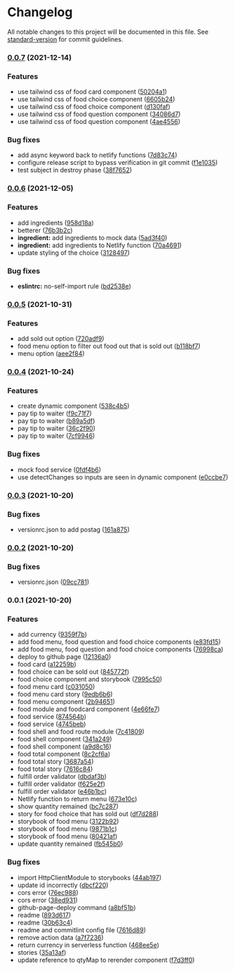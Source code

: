 # Changelog

All notable changes to this project will be documented in this file. See [standard-version](https://github.com/conventional-changelog/standard-version) for commit guidelines.

### [0.0.7](https://github.com/railsstudent/ng-spanish-menu/compare/0.0.6...0.0.7) (2021-12-14)


### Features

* use tailwind css of food card component ([50204a1](https://github.com/railsstudent/ng-spanish-menu/commit/50204a1f6c400866e664a77bb569fede98588641))
* use tailwind css of food choice component ([6605b24](https://github.com/railsstudent/ng-spanish-menu/commit/6605b249315c592dc5e1c25109ed3e0fce4937e2))
* use tailwind css of food choice component ([d130faf](https://github.com/railsstudent/ng-spanish-menu/commit/d130fafacaea85b269c597ed9466c704cbb65a6f))
* use tailwind css of food question component ([34086d7](https://github.com/railsstudent/ng-spanish-menu/commit/34086d7e75bc9725014a61b6731b82e80b40e4c1))
* use tailwind css of food question component ([4ae4556](https://github.com/railsstudent/ng-spanish-menu/commit/4ae4556fcb734f98cd98fb64e66c32464dc78f03))


### Bug fixes

* add async keyword back to netlify functions ([7d83c74](https://github.com/railsstudent/ng-spanish-menu/commit/7d83c74b797c00ca5cb06b83969c26fa7258f644))
* configure release script to bypass verification in git commit ([f1e1035](https://github.com/railsstudent/ng-spanish-menu/commit/f1e10353857e4e3bef2e1019d3df5efd330ec201))
* test subject in destroy phase ([38f7652](https://github.com/railsstudent/ng-spanish-menu/commit/38f7652db9c0db026b74d8beffccd9c83d23c7cf))

### [0.0.6](https://github.com/railsstudent/ng-spanish-menu/compare/0.0.5...0.0.6) (2021-12-05)

### Features

- add ingredients ([958d18a](https://github.com/railsstudent/ng-spanish-menu/commit/958d18a492bd46273c82b1e4237b3b84fc26b356))
- betterer ([76b3b2c](https://github.com/railsstudent/ng-spanish-menu/commit/76b3b2c9363a83f2ff62c0fafc8597b84e1ebc07))
- **ingredient:** add ingredients to mock data ([5ad3f40](https://github.com/railsstudent/ng-spanish-menu/commit/5ad3f4010aa46043843f5213104f8e0be140edc4))
- **ingredient:** add ingredients to Netlify function ([70a4691](https://github.com/railsstudent/ng-spanish-menu/commit/70a4691e92cba38d68b6d7b1f6f79eec4c24225f))
- update styling of the choice ([3128497](https://github.com/railsstudent/ng-spanish-menu/commit/3128497c81b9468a1ebbbdd5ea6c4db136bef0e8))

### Bug fixes

- **eslintrc:** no-self-import rule ([bd2538e](https://github.com/railsstudent/ng-spanish-menu/commit/bd2538e65384b853e1dd661f2acd28ecd885dee6))

### [0.0.5](https://github.com/railsstudent/ng-spanish-menu/compare/0.0.4...0.0.5) (2021-10-31)

### Features

- add sold out option ([720adf9](https://github.com/railsstudent/ng-spanish-menu/commit/720adf900652720936317f5079c461b92446f649))
- food menu option to filter out food out that is sold out ([b118bf7](https://github.com/railsstudent/ng-spanish-menu/commit/b118bf736982868024f9040d961854c7b68b47cd))
- menu option ([aee2f84](https://github.com/railsstudent/ng-spanish-menu/commit/aee2f849cc29f8047e60645d13175371bff203bf))

### [0.0.4](https://github.com/railsstudent/ng-spanish-menu/compare/0.0.3...0.0.4) (2021-10-24)

### Features

- create dynamic component ([538c4b5](https://github.com/railsstudent/ng-spanish-menu/commit/538c4b55b9791c708ec0501bf569e3c9690359ff))
- pay tip to waiter ([f9c71f7](https://github.com/railsstudent/ng-spanish-menu/commit/f9c71f7cfb9e0f19e6cbedb2884999580f50e46b))
- pay tip to waiter ([b89a5df](https://github.com/railsstudent/ng-spanish-menu/commit/b89a5dfb35428da3840b5d41c9f46a7d39d4cbb5))
- pay tip to waiter ([36c2f90](https://github.com/railsstudent/ng-spanish-menu/commit/36c2f90d467ca49162cf8cf3574c7bbee5c863da))
- pay tip to waiter ([7cf9946](https://github.com/railsstudent/ng-spanish-menu/commit/7cf9946b957a78f239ade4a506e9ef51e348450f))

### Bug fixes

- mock food service ([0fdf4b6](https://github.com/railsstudent/ng-spanish-menu/commit/0fdf4b6f63c8573d887f981438f0ff18a0d1e763))
- use detectChanges so inputs are seen in dynamic component ([e0ccbe7](https://github.com/railsstudent/ng-spanish-menu/commit/e0ccbe7ac5b127a7a1b86d38bd4281fe50af6750))

### [0.0.3](https://github.com/railsstudent/ng-spanish-menu/compare/0.0.2...0.0.3) (2021-10-20)

### Bug fixes

- versionrc.json to add postag ([161a875](https://github.com/railsstudent/ng-spanish-menu/commit/161a8759b269c2de74a906623d312d77afb0615c))

### [0.0.2](https://github.com/railsstudent/ng-spanish-menu/compare/0.0.1...0.0.2) (2021-10-20)

### Bug fixes

- versionrc.json ([09cc781](https://github.com/railsstudent/ng-spanish-menu/commit/09cc78101dcb39d4aba5532b263a3672140fea18))

### 0.0.1 (2021-10-20)

### Features

- add currency ([9359f7b](https://github.com/railsstudent/ng-spanish-menu/commit/9359f7b0367b7b8ea96dc3ad1bd7ff9f06490d70))
- add food menu, food question and food choice components ([e83fd15](https://github.com/railsstudent/ng-spanish-menu/commit/e83fd1546d203db90a2896cf9b3748fe5a7608cc))
- add food menu, food question and food choice components ([76998ca](https://github.com/railsstudent/ng-spanish-menu/commit/76998cadc08c24c333fc50dc33bd70a82ba050f0))
- deploy to github page ([12136a0](https://github.com/railsstudent/ng-spanish-menu/commit/12136a0a0193e5126a574d257a678a801013ff7b))
- food card ([a12259b](https://github.com/railsstudent/ng-spanish-menu/commit/a12259bcaed0583259c38db1fb9e2e791cf7b2b0))
- food choice can be sold out ([845772f](https://github.com/railsstudent/ng-spanish-menu/commit/845772f2ef691a55e2d3a087bf76cf692cc4341f))
- food choice component and storybook ([7995c50](https://github.com/railsstudent/ng-spanish-menu/commit/7995c500ceb9518dc554291a23993c279b42b474))
- food menu card ([c031050](https://github.com/railsstudent/ng-spanish-menu/commit/c0310501921d61324f95c575061250c837ac943b))
- food menu card story ([9edb6b6](https://github.com/railsstudent/ng-spanish-menu/commit/9edb6b60046529fe14450535d19a94cca3738d82))
- food menu component ([2b94651](https://github.com/railsstudent/ng-spanish-menu/commit/2b946514f4eb5b639786178105ca0a59b8c05d00))
- food module and foodcard component ([4e66fe7](https://github.com/railsstudent/ng-spanish-menu/commit/4e66fe7a7d0247c45d45f3ca13b6852631f83983))
- food service ([874564b](https://github.com/railsstudent/ng-spanish-menu/commit/874564b67ddc264ec316b4e0180acb587e5a22b5))
- food service ([4745beb](https://github.com/railsstudent/ng-spanish-menu/commit/4745bebfa17da35fab63188256a797a56a614d84))
- food shell and food route module ([7c41809](https://github.com/railsstudent/ng-spanish-menu/commit/7c4180977c7f20ca8f838b9ba844ffc057c1a0b0))
- food shell component ([341a249](https://github.com/railsstudent/ng-spanish-menu/commit/341a249bf95e2c1573e56f5e1b397daab68e66af))
- food shell component ([a9d8c16](https://github.com/railsstudent/ng-spanish-menu/commit/a9d8c166c5521a240f93dc4b8a2561e1472a1279))
- food total component ([8c2cf6a](https://github.com/railsstudent/ng-spanish-menu/commit/8c2cf6aed65e8dbbf60fd74335074aebf33c6a78))
- food total story ([3687a54](https://github.com/railsstudent/ng-spanish-menu/commit/3687a545fe55c598452b71ad8f2d09de3b285cec))
- food total story ([7616c84](https://github.com/railsstudent/ng-spanish-menu/commit/7616c845f0f3ed9123229fac72d7485490f850f2))
- fulfill order validator ([dbdaf3b](https://github.com/railsstudent/ng-spanish-menu/commit/dbdaf3bb66b4792ecf40a7d3c46c2035b1beaebb))
- fulfill order validator ([f625e2f](https://github.com/railsstudent/ng-spanish-menu/commit/f625e2f487a3914c146a4e6e19f3e33476d84d99))
- fulfill order validator ([e46b1bc](https://github.com/railsstudent/ng-spanish-menu/commit/e46b1bccbdacd78aabaa8bf98c5bdf82374cf0af))
- Netlify function to return menu ([673e10c](https://github.com/railsstudent/ng-spanish-menu/commit/673e10cd986caac2160b50183fc0df4c6a769323))
- show quantity remained ([bc7c287](https://github.com/railsstudent/ng-spanish-menu/commit/bc7c2876f09de1c5a73103e10467bbd9c3f18bc4))
- story for food choice that has sold out ([df7d288](https://github.com/railsstudent/ng-spanish-menu/commit/df7d28899daf32353cced50619d9f594a72f276b))
- storybook of food menu ([3122b92](https://github.com/railsstudent/ng-spanish-menu/commit/3122b920f63f73b4e239fea612eee3cf7e9cdbf4))
- storybook of food menu ([9871b1c](https://github.com/railsstudent/ng-spanish-menu/commit/9871b1ca8bed00d80927705746b4384f3e87f98d))
- storybook of food menu ([80421af](https://github.com/railsstudent/ng-spanish-menu/commit/80421af6b19ee8a91b100c6e4877a30266817c15))
- update quantity remained ([fb545b0](https://github.com/railsstudent/ng-spanish-menu/commit/fb545b0142e084e2583ec3f17f6d6fed2886f49b))

### Bug fixes

- import HttpClientModule to storybooks ([44ab197](https://github.com/railsstudent/ng-spanish-menu/commit/44ab197921baab91c5e73f1f0126d01a826290b5))
- update id incorrectly ([dbcf220](https://github.com/railsstudent/ng-spanish-menu/commit/dbcf22022c4084424524fb12770214e02271d4bc))
- cors error ([76ec988](https://github.com/railsstudent/ng-spanish-menu/commit/76ec988cb4691c0edd9af74001348612fa267049))
- cors error ([38ed931](https://github.com/railsstudent/ng-spanish-menu/commit/38ed931a85eee48fd27a1978d10d23641d149eb3))
- github-page-deploy command ([a8bf51b](https://github.com/railsstudent/ng-spanish-menu/commit/a8bf51b703a3ab1b2ff238d138e453ca90627f76))
- readme ([893d617](https://github.com/railsstudent/ng-spanish-menu/commit/893d6173072fa05c81e22ab498134ddf6893f1af))
- readme ([30b63c4](https://github.com/railsstudent/ng-spanish-menu/commit/30b63c47dfd99384ba156b533568e5f9acaf50aa))
- readme and commitlint config file ([7616d89](https://github.com/railsstudent/ng-spanish-menu/commit/7616d89051e2478a72565c960e23dc2044a00215))
- remove action data ([a7f7236](https://github.com/railsstudent/ng-spanish-menu/commit/a7f7236de108d58554981b28c9692426b0ee2466))
- return currency in serverless function ([468ee5e](https://github.com/railsstudent/ng-spanish-menu/commit/468ee5e2e4f554d30b56b6905d46d1c322c1a451))
- stories ([35a13af](https://github.com/railsstudent/ng-spanish-menu/commit/35a13af681b7a4d311e7f550d1b876d6695348ee))
- update reference to qtyMap to rerender component ([f7d3ff0](https://github.com/railsstudent/ng-spanish-menu/commit/f7d3ff0bbfef85ea9cb176dec41d6177af3cfee6))
